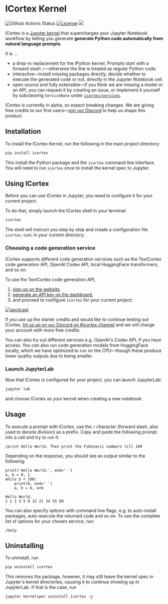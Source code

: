 # ICortex Kernel

![Github Actions Status](https://github.com/textcortex/icortex/workflows/Build/badge.svg)
[![License](https://img.shields.io/github/license/textcortex/icortex.svg?color=blue)](https://github.com/textcortex/icortex/blob/main/LICENSE)
[![](https://dcbadge.vercel.app/api/server/QtfGgKneHX?style=flat)](https://discord.textcortex.com/)

ICortex is a [Jupyter kernel](https://jupyter-client.readthedocs.io/en/latest/kernels.html) that supercharges your Jupyter Notebook workflow by letting you generate **generate Python code automatically from natural language prompts**.

It is ...

- a drop-in replacement for the IPython kernel. Prompts start with a forward slash `/`—otherwise the line is treated as regular Python code.
- interactive—install missing packages directly, decide whether to execute the generated code or not, directly in the Jupyter Notebook cell.
- open source and fully extensible—if you think we are missing a model or an API, you can request it by creating an issue, or implement it yourself by subclassing `ServiceBase` under [`icortex/services`](icortex/services).

ICortex is currently in alpha, so expect breaking changes. We are giving free credits to our first users—[join our Discord](https://discord.textcortex.com/) to help us shape this product.

## Installation

To install the ICortex Kernel, run the following in the main project directory:

```sh
pip install icortex
```

This install the Python package and the `icortex` command line interface. You will need to run `icortex` once to install the kernel spec to Jupyter.

## Using ICortex

Before you can use ICortex in Jupyter, you need to configure it for your current project.

To do that, simply launch the ICortex shell in your terminal:

```bash
icortex
```

The shell will instruct you step by step and create a configuration file `icortex.toml` in your current directory.

### Choosing a code generation service

ICortex supports different code generation services such as the TextCortex code generation API, OpenAI Codex API, local HuggingFace transformers, and so on.

To use the TextCortex code generation API,

1. [sign up on the website](https://app.textcortex.com/user/signup),
2. [generate an API key on the dashboard](https://app.textcortex.com/user/dashboard/settings/api-key),
3. and proceed to configure `icortex` for your current project:

[![asciicast](https://asciinema.org/a/sTU1EaGFfi3jdSV8Ih7vulsfT.svg)](https://asciinema.org/a/sTU1EaGFfi3jdSV8Ih7vulsfT)

If you use up the starter credits and would like to continue testing out ICortex, [hit us up on our Discord on #icortex channel](https://discord.textcortex.com) and we will charge your account with more free credits.

You can also try out different services e.g. OpenAI's Codex API, if you have access. You can also run code generation models from HuggingFace locally, which we have optimized to run on the CPU—though these produce lower quality outputs due to being smaller.

### Launch JupyterLab

Now that ICortex is configured for your project, you can launch JupyterLab:

```bash
jupyter lab
```

and choose ICortex as your kernel when creating a new notebook.

## Usage

To execute a prompt with ICortex, use the `/` character (forward slash, also used to denote division) as a prefix. Copy and paste the following prompt into a cell and try to run it:

```
/print Hello World. Then print the Fibonacci numbers till 100
```

Depending on the response, you should see an output similar to the following:

```
print('Hello World.', end=' ')
a, b = 0, 1
while b < 100:
    print(b, end=' ')
    a, b = b, a+b

Hello World.
1 1 2 3 5 8 13 21 34 55 89
```

You can also specify options with command line flags, e.g. to auto-install packages, auto-execute the returned code and so on. To see the complete list of options for your chosen service, run:

```
/help
```

## Uninstalling

To uninstall, run

```bash
pip uninstall icortex
```

This removes the package, however, it may still leave the kernel spec in Jupyter's kernel directories, causing it to continue showing up in JupyterLab. If that is the case, run

```
jupyter kernelspec uninstall icortex -y
```
